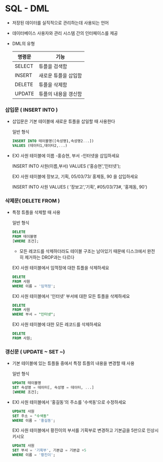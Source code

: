 # SQL - DML

- 저장된 데이터를 실직적으로 관리하는데 사용되는 언어

- 데이터베이스 사용자와 관리 시스템 간의 인터페이스를 제공

- DML의 유형

  | 명령문 | 기능                 |
  | ------ | -------------------- |
  | SELECT | 튜플을 검색함        |
  | INSERT | 새로운 튜플을 삽입함 |
  | DELETE | 튜플을 삭제함        |
  | UPDATE | 튜플의 내용을 갱신함 |

  



### 삽입문 ( INSERT INTO )

- 삽입문은 기본 테이블에 새로운 튜플을 삽일할 때 사용한다

  일반 형식

  ```sql
  INSERT INTO 테이블명([속성명1,속성명2...])
  VALUES (데이터1,데이터2,...)
  ```

- EX) 사원 테이블에 이름 -홍승현, 부서 -인터넷을 삽입하세요

  INSERT INTO 사원(이름,부서) VALUES ('홍승현','인터넷');

  EX) 사원 테이블에 장보고, 기획, 05/03/73/ 홍제동, 90 을 삽입하세요

  INSERT INTO 사원 VALUES ( '장보고','기획', #05/03/73#, '홍제동, 90')



### 삭제문( DELETE FROM )

- 특정 튜플을 삭제할 때 사용

  일반 형식

  ```SQL
  DELETE
  FROM 테이블명
  [WHERE 조건];
  ```

  - 모든 레코드를 삭제하더라도 테이블 구조는 남아있기 때문에 디스크에서 완전히 제거하는 DROP과는 다르다

  EX) 사원 테이블에서 임꺽정에 대한 튜플을 삭제하세요

  ```SQL
  DELETE
  FROM 사원
  WHERE 이름 = '임꺽정';
  ```

  EX) 사원 테이블에서 '인터넷' 부서에 대한 모든 튜플을 삭제하세요

  ```SQL
  DELETE
  FROM 사원
  WHERE 부서 = "인터넷";
  ```

  EX) 사원 테이블에 대한 모든 레코드를 삭제하세요

  ```SQL
  DELETE
  FROM 사원;
  ```

  

### 갱신문 ( UPDATE ~ SET ~)

- 기본 테이블에 있는 튜플들 중에서 특정 튜플의 내용을 변경할 때 사용

  일반 형식

  ```SQL
  UPDATE 테이블명
  SET 속성명 = 데이터[, 속성명 = 데이터, ...]
  [WHERE 조건];
  ```

- EX) 사원 테이블에서 '홍길동'의 주소를 '수색동'으로 수정하세요

  ```SQL
  UPDATE 사원
  SET 주소 = "수색동"
  WHERE 이름 = '홍길동';
  ```

  EX)  사원 테이블에서 황진이의 부서를 기획부로 변경하고 기본급을 5만으로 인상시키시오

  ```SQL
  UPDATE 사원
  SET 부서 = '기획부', 기본급 = 기본급 +5
  WHERE 이름 = '황진이';
  ```

  
